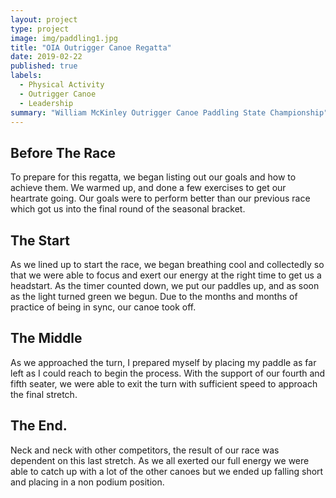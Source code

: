```yaml
---
layout: project
type: project
image: img/paddling1.jpg
title: "OIA Outrigger Canoe Regatta"
date: 2019-02-22
published: true
labels:
  - Physical Activity
  - Outrigger Canoe
  - Leadership
summary: "William McKinley Outrigger Canoe Paddling State Championship"
---
```


## Before The Race

To prepare for this regatta, we began listing out our goals and how to achieve them. We warmed up, and done a few exercises to get our heartrate going. Our goals were to perform better than our previous race which got us into the final round of the seasonal bracket.

## The Start

As we lined up to start the race, we began breathing cool and collectedly so that we were able to focus and exert our energy at the right time to get us a headstart. As the timer counted down, we put our paddles up, and as soon as the light turned green we begun. Due to the months and months of practice of being in sync, our canoe took off.

## The Middle

As we approached the turn, I prepared myself by placing my paddle as far left as I could reach to begin the process. With the support of our fourth and fifth seater, we were able to exit the turn with sufficient speed to approach the final stretch.

## The End.

Neck and neck with other competitors, the result of our race was dependent on this last stretch. As we all exerted our full energy we were able to catch up with a lot of the other canoes but we ended up falling short and placing in a non podium position.
